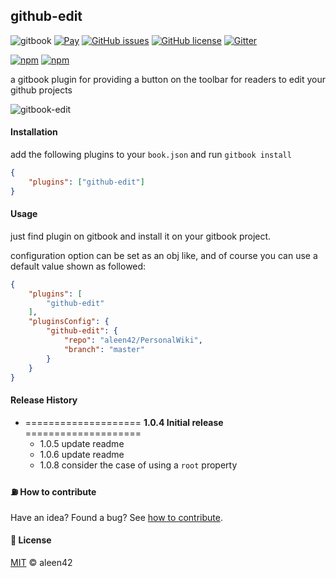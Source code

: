 ## github-edit

![gitbook](https://camo.githubusercontent.com/cf48327b2fdeec4a1f072204f8868f25865b39ac/68747470733a2f2f7261776769742e636f6d2f616c65656e34322f6261646765732f6d61737465722f7372632f676974626f6f6b2e737667) [![Pay](https://img.shields.io/badge/%24-free-%23a10000.svg)](#) [![GitHub issues](https://img.shields.io/github/issues/aleen42/gitbook-edit.svg)](https://github.com/aleen42/gitbook-edit/issues) [![GitHub license](https://img.shields.io/badge/license-MIT-blue.svg)](https://raw.githubusercontent.com/aleen42/gitbook-edit/master/LICENSE) [![Gitter](https://badges.gitter.im/aleen42/gitbook-edit.svg)](https://gitter.im/aleen42/gitbook-edit?utm_source=badge&utm_medium=badge&utm_campaign=pr-badge)

[![npm](https://img.shields.io/npm/v/gitbook-plugin-github-edit.svg)](https://www.npmjs.com/package/gitbook-plugin-github-edit) [![npm](https://img.shields.io/npm/dt/gitbook-plugin-github-edit.svg)](https://www.npmjs.com/package/gitbook-plugin-github-edit)

a gitbook plugin for providing a button on the toolbar for readers to edit your github projects

![gitbook-edit](https://github.com/aleen42/gitbook-edit/raw/master/preview.png)

#### Installation

add the following plugins to your `book.json` and run `gitbook install`

```json
{
    "plugins": ["github-edit"]
}
```

#### Usage

just find plugin on gitbook and install it on your gitbook project.

configuration option can be set as an obj like, and of course you can use a default value shown as followed:

```json
{
	"plugins": [
		"github-edit"
	],
	"pluginsConfig": {
		"github-edit": {
			"repo": "aleen42/PersonalWiki",
            "branch": "master"
		}
	}
}
```

#### Release History

* ==================== **1.0.4 Initial release** ====================
	* 1.0.5 update readme
	* 1.0.6 update readme
	* 1.0.8 consider the case of using a `root` property

#### :fuelpump: How to contribute

Have an idea? Found a bug? See [how to contribute](https://aleen42.gitbooks.io/personalwiki/content/contribution.html).

#### :scroll: License

[MIT](https://aleen42.gitbooks.io/personalwiki/content/MIT.html) © aleen42

